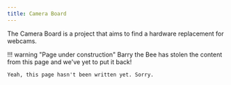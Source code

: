 ```yaml
---
title: Camera Board
---
```


The Camera Board is a project that aims to find a hardware replacement for webcams.

!!! warning "Page under construction"
    Barry the Bee has stolen the content from this page and we've yet to put it back!

    Yeah, this page hasn't been written yet. Sorry.